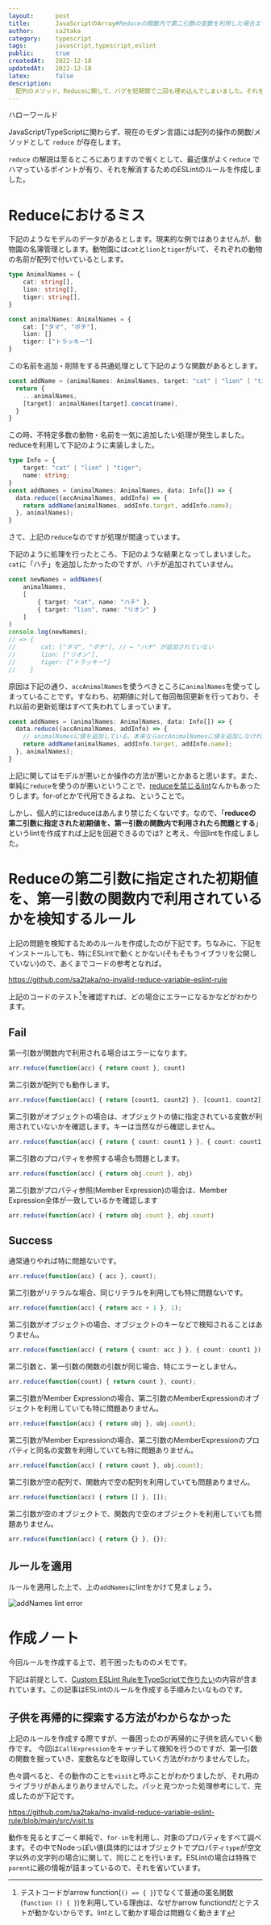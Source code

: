 ```yaml
---
layout:      post
title:       JavaScriptのArray#Reduceの関数内で第二引数の変数を利用した場合エラーになるESLintのルール
author:      sa2taka
category:    typescript
tags:        javascript,typescript,eslint
public:      true
createdAt:   2022-12-18
updatedAt:   2022-12-18
latex:       false
description:
  配列のメソッド、Reduceに関して、バグを短期間で二回も埋め込んでしまいました。それを回避するため、reduce用のLintを書いたので紹介です。  
---
```


ハローワールド

JavaScript/TypeScriptに関わらず、現在のモダン言語には配列の操作の関数/メソッドとして `reduce` が存在します。

`reduce` の解説は至るところにありますので省くとして、最近僕がよく`reduce` でハマっているポイントが有り、それを解消するためのESLintのルールを作成しました。

# Reduceにおけるミス

下記のようなモデルのデータがあるとします。現実的な例ではありませんが、動物園の名簿管理とします。動物園には`cat`と`lion`と`tiger`がいて、それぞれの動物の名前が配列で付いているとします。

```typescript
type AnimalNames = {
    cat: string[],
    lion: string[],
    tiger: string[],
}

const animalNames: AnimalNames = {
    cat: ["タマ", "ポチ"],
    lion: []
    tiger: ["トラッキー"]
}
```

この名前を追加・削除をする共通処理として下記のような関数があるとします。

```typescript
const addName = (animalNames: AnimalNames, target: "cat" | "lion" | "tiger", name: string): AnimalNames => { 
  return {
    ...animalNames,
    [target]: animalNames[target].concat(name),
  }
}
```

この時、不特定多数の動物・名前を一気に追加したい処理が発生しました。reduceを利用して下記のように実装しました。

```typescript
type Info = {
    target: "cat" | "lion" | "tiger";
    name: string;
}
const addNames = (animalNames: AnimalNames, data: Info[]) => {
  data.reduce((accAnimalNames, addInfo) => {
    return addName(animalNames, addInfo.target, addInfo.name);
  }, animalNames);
}
```

さて、上記の`reduce`なのですが処理が間違っています。

下記のように処理を行ったところ、下記のような結果となってしまいました。`cat`に「ハチ」を追加したかったのですが、ハチが追加されていません。

```typescript
const newNames = addNames(
    animalNames,
    [
        { target: "cat", name: "ハチ" },
        { target: "lion", name: "リオン" }
    ] 
)
console.log(newNames);
// => {
//       cat: ["タマ", "ポチ"], // ← "ハチ" が追加されていない
//       lion: ["リオン"],
//       tiger: ["トラッキー"]
//    }
```

原因は下記の通り、`accAnimalNames`を使うべきところに`animalNames`を使ってしまっていることです。すなわち、初期値に対して毎回毎回更新を行っており、それ以前の更新処理はすべて失われてしまっています。

```typescript
const addNames = (animalNames: AnimalNames, data: Info[]) => {
  data.reduce((accAnimalNames, addInfo) => {
    // animalNamesに値を追加している。本来ならaccAnimalNamesに値を追加しなければならない
    return addName(animalNames, addInfo.target, addInfo.name);
  }, animalNames);
}
```

上記に関してはモデルが悪いとか操作の方法が悪いとかあると思います。また、単純に`reduce`を使うのが悪いということで、[reduceを禁じるlint](https://www.npmjs.com/package/eslint-plugin-no-array-reduce)なんかもあったりします。for-ofとかで代用できるよね、ということで。

しかし、個人的にはreduceはあんまり禁じたくないです。なので、「**reduceの第二引数に指定された初期値を、第一引数の関数内で利用されたら問題とする**」というlintを作成すれば上記を回避できるのでは? と考え、今回lintを作成しました。

# Reduceの第二引数に指定された初期値を、第一引数の関数内で利用されているかを検知するルール

上記の問題を検知するためのルールを作成したのが下記です。ちなみに、下記をインストールしても、特にESLintで動くとかない(そもそもライブラリを公開していない)ので、あくまでコードの参考となれば。

https://github.com/sa2taka/no-invalid-reduce-variable-eslint-rule

上記のコードのテスト[^test-code]を確認すれば、どの場合にエラーになるかなどがわかります。

[^test-code]: テストコードがarrow function(`() => { }`)でなくて普通の匿名関数(`function () { }`)を利用している理由は、なぜかarrow functiondだとテストが動かないからです。lintとして動かす場合は問題なく動きます

## Fail

第一引数が関数内で利用される場合はエラーになります。

```typescript
arr.reduce(function(acc) { return count }, count)
```

第二引数が配列でも動作します。

```typescript
arr.reduce(function(acc) { return [count1, count2] }, [count1, count2])
```

第二引数がオブジェクトの場合は、オブジェクトの値に指定されている変数が利用されていないかを確認します。キーは当然ながら確認しません。

```typescript
arr.reduce(function(acc) { return { count: count1 } }, { count: count1 })
```

第二引数のプロパティを参照する場合も問題とします。

```typescript
arr.reduce(function(acc) { return obj.count }, obj)
```

第二引数がプロパティ参照(Member Expression)の場合は、Member Expression全体が一致しているかを確認します

```typescript
arr.reduce(function(acc) { return obj.count }, obj.count)
```

## Success

通常通りやれば特に問題ないです。

```typescript
arr.reduce(function(acc) { acc }, count);
```

第二引数がリテラルな場合、同じリテラルを利用しても特に問題ないです。

```typescript
arr.reduce(function(acc) { return acc + 1 }, 1);
```

第二引数がオブジェクトの場合、オブジェクトのキーなどで検知されることはありません。

```typescript
arr.reduce(function(acc) { return { count: acc } }, { count: count1 });
```

第二引数と、第一引数の関数の引数が同じ場合、特にエラーとしません。

```typescript
arr.reduce(function(count) { return count }, count);
```

第二引数がMember Expressionの場合、第二引数のMemberExpressionのオブジェクトを利用していても特に問題ありません。

```typescript
arr.reduce(function(acc) { return obj }, obj.count);
```

第二引数がMember Expressionの場合、第二引数のMemberExpressionのプロパティと同名の変数を利用していても特に問題ありません。

```typescript
arr.reduce(function(acc) { return count }, obj.count);
```

第二引数が空の配列で、関数内で空の配列を利用していても問題ありません。

```typescript
arr.reduce(function(acc) { return [] }, []);
```

第二引数が空のオブジェクトで、関数内で空のオブジェクトを利用していても問題ありません。

```typescript
arr.reduce(function(acc) { return {} }, {});
```

## ルールを適用

ルールを適用した上で、上の`addNames`にlintをかけて見ましょう。

![addNames lint error](https://storage.googleapis.com/sa2taka-next-blog.appspot.com/addNames%20lint%20error.png)

# 作成ノート

今回ルールを作成する上で、若干困ったもののメモです。

下記は前提として、[Custom ESLint RuleをTypeScriptで作りたい](https://blog.sa2taka.com/post/custom-eslint-rule-with-typescript/)の内容が含まれています。この記事はESLintのルールを作成する手順みたいなものです。

## 子供を再帰的に探索する方法がわからなかった

上記のルールを作成する際ですが、一番困ったのが再帰的に子供を読んでいく動作です。
今回は`CallExpression`をキャッチして検知を行うのですが、第一引数の関数を掘っていき、変数名などを取得していく方法がわかりませんでした。

色々調べると、その動作のことを`visit`と呼ぶことがわかりましたが、それ用のライブラリがあんまりありませんでした。パッと見つかった処理参考にして、完成したのが下記です。

https://github.com/sa2taka/no-invalid-reduce-variable-eslint-rule/blob/main/src/visit.ts

動作を見るとすごーく単純で、`for-in`を利用し、対象のプロパティをすべて調べます。その中でNodeっぽい値(具体的にはオブジェクトでプロパティ`type`が空文字以外の文字列の場合)に関して、同じことを行います。ESLintの場合は特殊で`parent`に親の情報が詰まっているので、それを省いています。
